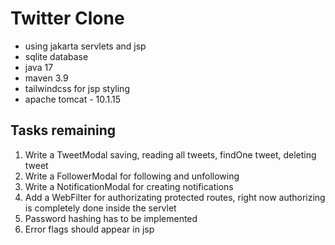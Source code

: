 # Twitter Clone

- using jakarta servlets and jsp
- sqlite database
- java 17
- maven 3.9
- tailwindcss for jsp styling
- apache tomcat - 10.1.15

## Tasks remaining

1. Write a TweetModal saving, reading all tweets, findOne tweet, deleting tweet
2. Write a FollowerModal for following and unfollowing
3. Write a NotificationModal for creating notifications
4. Add a WebFilter for authorizating protected routes, right now authorizing is completely done inside the servlet
5. Password hashing has to be implemented
6. Error flags should appear in jsp


